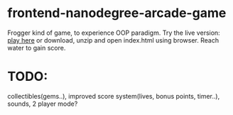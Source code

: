 # frontend-nanodegree-arcade-game

Frogger kind of game, to experience OOP paradigm.
Try the live version: [play here](https://lacid.github.io/ArcadeGame/) or download, unzip and open index.html using browser.
Reach water to gain score.

# TODO:

collectibles(gems..), improved score system(lives, bonus points, timer..), sounds, 2 player mode?
